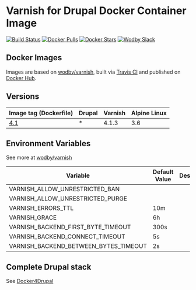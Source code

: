 # Varnish for Drupal Docker Container Image

[![Build Status](https://travis-ci.org/wodby/drupal-varnish.svg?branch=master)](https://travis-ci.org/wodby/drupal-varnish)
[![Docker Pulls](https://img.shields.io/docker/pulls/wodby/drupal-varnish.svg)](https://hub.docker.com/r/wodby/drupal-varnish)
[![Docker Stars](https://img.shields.io/docker/stars/wodby/drupal-varnish.svg)](https://hub.docker.com/r/wodby/drupal-varnish)
[![Wodby Slack](http://slack.wodby.com/badge.svg)](http://slack.wodby.com)

## Docker Images

Images are based on [wodby/varnish](https://travis-ci.org/wodby/varnish), built via [Travis CI](https://travis-ci.org/wodby/drupal-varnish) and published on [Docker Hub](https://hub.docker.com/r/wodby/drupal-varnish). 

## Versions

| Image tag (Dockerfile)                                                  | Drupal | Varnish | Alpine Linux |
| ----------------------------------------------------------------------- | ------ | ------- | ------------ |
| [4.1](https://github.com/wodby/drupal-varnish/tree/master/4/Dockerfile) | *      | 4.1.3   | 3.6          |

## Environment Variables

See more at [wodby/varnish](https://github.com/wodby/varnish)

| Variable                              | Default Value | Description |
| ------------------------------------- | ------------- | ----------- |
| VARNISH_ALLOW_UNRESTRICTED_BAN        |               |             |
| VARNISH_ALLOW_UNRESTRICTED_PURGE      |               |             |
| VARNISH_ERRORS_TTL                    | 10m           |             |
| VARNISH_GRACE                         | 6h            |             |
| VARNISH_BACKEND_FIRST_BYTE_TIMEOUT    | 300s          |             |
| VARNISH_BACKEND_CONNECT_TIMEOUT       | 5s            |             |
| VARNISH_BACKEND_BETWEEN_BYTES_TIMEOUT | 2s            |             |

## Complete Drupal stack

See [Docker4Drupal](https://github.com/wodby/docker4drupal)
